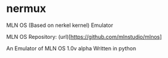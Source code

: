 # nermux
MLN OS (Based on nerkel kernel) Emulator

MLN OS Repository: (url)[https://github.com/mlnstudio/mlnos]

An Emulator of MLN OS 1.0v alpha Written in python
